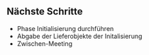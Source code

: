 ## Nächste Schritte

- Phase Initialisierung durchführen
- Abgabe der Lieferobjekte der Initalisierung
- Zwischen-Meeting
